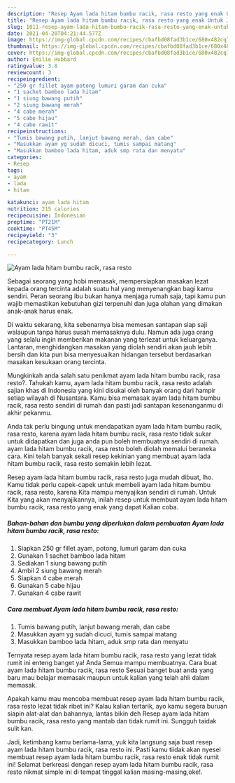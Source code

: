 ```yaml
---
description: "Resep Ayam lada hitam bumbu racik, rasa resto yang enak Untuk Jualan"
title: "Resep Ayam lada hitam bumbu racik, rasa resto yang enak Untuk Jualan"
slug: 1011-resep-ayam-lada-hitam-bumbu-racik-rasa-resto-yang-enak-untuk-jualan
date: 2021-04-20T04:21:44.577Z
image: https://img-global.cpcdn.com/recipes/cbafbd08fad3b1ce/680x482cq70/ayam-lada-hitam-bumbu-racik-rasa-resto-foto-resep-utama.jpg
thumbnail: https://img-global.cpcdn.com/recipes/cbafbd08fad3b1ce/680x482cq70/ayam-lada-hitam-bumbu-racik-rasa-resto-foto-resep-utama.jpg
cover: https://img-global.cpcdn.com/recipes/cbafbd08fad3b1ce/680x482cq70/ayam-lada-hitam-bumbu-racik-rasa-resto-foto-resep-utama.jpg
author: Emilie Hubbard
ratingvalue: 3.8
reviewcount: 3
recipeingredient:
- "250 gr fillet ayam potong lumuri garam dan cuka"
- "1 sachet bamboo lada hitam"
- "1 siung bawang putih"
- "2 siung bawang merah"
- "4 cabe merah"
- "5 cabe hijau"
- "4 cabe rawit"
recipeinstructions:
- "Tumis bawang putih, lanjut bawang merah, dan cabe"
- "Masukkan ayam yg sudah dicuci, tumis sampai matang"
- "Masukkan bamboo lada hitam, aduk smp rata dan menyatu"
categories:
- Resep
tags:
- ayam
- lada
- hitam

katakunci: ayam lada hitam 
nutrition: 215 calories
recipecuisine: Indonesian
preptime: "PT21M"
cooktime: "PT45M"
recipeyield: "3"
recipecategory: Lunch

---
```



![Ayam lada hitam bumbu racik, rasa resto](https://img-global.cpcdn.com/recipes/cbafbd08fad3b1ce/680x482cq70/ayam-lada-hitam-bumbu-racik-rasa-resto-foto-resep-utama.jpg)

Sebagai seorang yang hobi memasak, mempersiapkan masakan lezat kepada orang tercinta adalah suatu hal yang menyenangkan bagi kamu sendiri. Peran seorang ibu bukan hanya menjaga rumah saja, tapi kamu pun wajib memastikan kebutuhan gizi terpenuhi dan juga olahan yang dimakan anak-anak harus enak.

Di waktu  sekarang, kita sebenarnya bisa memesan santapan siap saji walaupun tanpa harus susah memasaknya dulu. Namun ada juga orang yang selalu ingin memberikan makanan yang terlezat untuk keluarganya. Lantaran, menghidangkan masakan yang diolah sendiri akan jauh lebih bersih dan kita pun bisa menyesuaikan hidangan tersebut berdasarkan masakan kesukaan orang tercinta. 



Mungkinkah anda salah satu penikmat ayam lada hitam bumbu racik, rasa resto?. Tahukah kamu, ayam lada hitam bumbu racik, rasa resto adalah sajian khas di Indonesia yang kini disukai oleh banyak orang dari hampir setiap wilayah di Nusantara. Kamu bisa memasak ayam lada hitam bumbu racik, rasa resto sendiri di rumah dan pasti jadi santapan kesenanganmu di akhir pekanmu.

Anda tak perlu bingung untuk mendapatkan ayam lada hitam bumbu racik, rasa resto, karena ayam lada hitam bumbu racik, rasa resto tidak sukar untuk didapatkan dan juga anda pun boleh membuatnya sendiri di rumah. ayam lada hitam bumbu racik, rasa resto boleh diolah memalui beraneka cara. Kini telah banyak sekali resep kekinian yang membuat ayam lada hitam bumbu racik, rasa resto semakin lebih lezat.

Resep ayam lada hitam bumbu racik, rasa resto juga mudah dibuat, lho. Kamu tidak perlu capek-capek untuk membeli ayam lada hitam bumbu racik, rasa resto, karena Kita mampu menyajikan sendiri di rumah. Untuk Kita yang akan menyajikannya, inilah resep untuk membuat ayam lada hitam bumbu racik, rasa resto yang enak yang dapat Kalian coba.

<!--inarticleads1-->

##### Bahan-bahan dan bumbu yang diperlukan dalam pembuatan Ayam lada hitam bumbu racik, rasa resto:

1. Siapkan 250 gr fillet ayam, potong, lumuri garam dan cuka
1. Gunakan 1 sachet bamboo lada hitam
1. Sediakan 1 siung bawang putih
1. Ambil 2 siung bawang merah
1. Siapkan 4 cabe merah
1. Gunakan 5 cabe hijau
1. Gunakan 4 cabe rawit




<!--inarticleads2-->

##### Cara membuat Ayam lada hitam bumbu racik, rasa resto:

1. Tumis bawang putih, lanjut bawang merah, dan cabe
1. Masukkan ayam yg sudah dicuci, tumis sampai matang
1. Masukkan bamboo lada hitam, aduk smp rata dan menyatu




Ternyata resep ayam lada hitam bumbu racik, rasa resto yang lezat tidak rumit ini enteng banget ya! Anda Semua mampu membuatnya. Cara buat ayam lada hitam bumbu racik, rasa resto Sesuai banget buat anda yang baru mau belajar memasak maupun untuk kalian yang telah ahli dalam memasak.

Apakah kamu mau mencoba membuat resep ayam lada hitam bumbu racik, rasa resto lezat tidak ribet ini? Kalau kalian tertarik, ayo kamu segera buruan siapin alat-alat dan bahannya, lantas bikin deh Resep ayam lada hitam bumbu racik, rasa resto yang mantab dan tidak rumit ini. Sungguh taidak sulit kan. 

Jadi, ketimbang kamu berlama-lama, yuk kita langsung saja buat resep ayam lada hitam bumbu racik, rasa resto ini. Pasti kamu tiidak akan nyesel membuat resep ayam lada hitam bumbu racik, rasa resto enak tidak rumit ini! Selamat berkreasi dengan resep ayam lada hitam bumbu racik, rasa resto nikmat simple ini di tempat tinggal kalian masing-masing,oke!.

